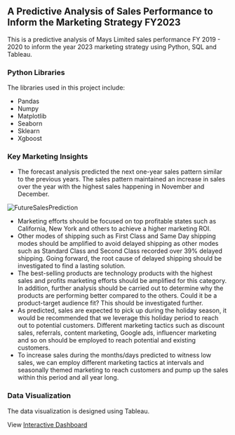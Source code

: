 ## A Predictive Analysis of Sales Performance to Inform the Marketing Strategy FY2023
This is a predictive analysis of Mays Limited sales performance FY 2019 - 2020 to inform the year 2023 marketing strategy using Python, SQL and Tableau.

### Python Libraries
The libraries used in this project include:
- Pandas
- Numpy
- Matplotlib
- Seaborn
- Sklearn
- Xgboost

### Key Marketing Insights
- The forecast analysis predicted the next one-year sales pattern similar to the previous years. The sales pattern maintained an increase in sales over the year with the highest sales happening in November and December.
 
 ![FutureSalesPrediction](https://user-images.githubusercontent.com/113240043/207306559-d18221d3-41bf-4116-ad59-07595d196158.png)
 
- Marketing efforts should be focused on top profitable states such as California, New York and others to achieve a higher marketing ROI.
- Other modes of shipping such as First Class and Same Day shipping modes should be amplified to avoid delayed shipping as other modes such as Standard Class and Second Class recorded over 39% delayed shipping. Going forward, the root cause of delayed shipping should be investigated to find a lasting solution.
- The best-selling products are technology products with the highest sales and profits marketing efforts should be amplified for this category. In addition, further analysis should be carried out to determine why the products are performing better compared to the others. Could it be a product-target audience fit? This should be investigated further. 
- As predicted, sales are expected to pick up during the holiday season, it would be recommended that we leverage this holiday period to reach out to potential customers. Different marketing tactics such as discount sales, referrals, content marketing, Google ads, influencer marketing and so on should be employed to reach potential and existing customers.
- To increase sales during the months/days predicted to witness low sales, we can employ different marketing tactics at intervals and seasonally themed marketing to reach customers and pump up the sales within this period and all year long. 

### Data Visualization
The data visualization is designed using Tableau.

View [Interactive Dashboard](https://public.tableau.com/views/SalesPerfromanceAnalysis_16709202250510/Mays?:language=en-US&publish=yes&:display_count=n&:origin=viz_share_link)
